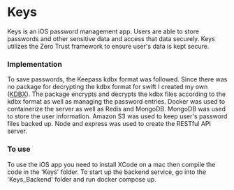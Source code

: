 # Keys

Keys is an iOS password management app. Users are able to store passwords and other sensitive data and access that data securely. Keys utilizes the Zero Trust framework to ensure user's data is kept secure.

### Implementation

To save passwords, the Keepass kdbx format was followed. Since there was no package for decrypting the kdbx format for swift I created my own ([KDBX](https://github.com/jerikjakobsen/kdbx)). The package encrypts and decrypts the kdbx files according to the kdbx format as well as managing the password entries. Docker was used to containerize the server as well as Redis and MongoDB. MongoDB was used to store the user information. Amazon S3 was used to keep user's password files backed up. Node and express was used to create the RESTful API server.

### To use

To use the iOS app you need to install XCode on a mac then compile the code in the 'Keys' folder. To start up the backend service, go into the 'Keys_Backend' folder and run docker compose up.